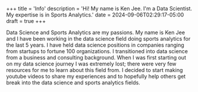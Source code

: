 +++
title = 'Info'
description = 'Hi! My name is Ken Jee. I'm a Data Scientist. My expertise is in Sports Analytics.'
date = 2024-09-06T02:29:17-05:00
draft = true
+++

Data Science and Sports Analytics are my passions. My name is Ken Jee and I have been working in the data science field doing sports analytics for the last 5 years. I have held data science positions in companies ranging from startups to fortune 100 organizations. I transitioned into data science from a business and consulting background. When I was first starting out on my data science journey I was extremely lost; there were very few resources for me to learn about this field from. I decided to start making youtube videos to share my experiences and to hopefully help others get break into the data science and sports analytics fields.